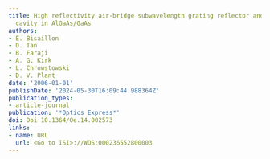 ```yaml
---
title: High reflectivity air-bridge subwavelength grating reflector and Fabry-Perot
  cavity in AlGaAs/GaAs
authors:
- E. Bisaillon
- D. Tan
- B. Faraji
- A. G. Kirk
- L. Chrowstowski
- D. V. Plant
date: '2006-01-01'
publishDate: '2024-05-30T16:09:44.988364Z'
publication_types:
- article-journal
publication: '*Optics Express*'
doi: Doi 10.1364/Oe.14.002573
links:
- name: URL
  url: <Go to ISI>://WOS:000236552800003
---
```


